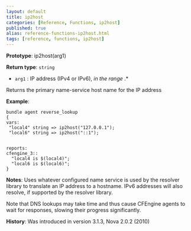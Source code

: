 ```yaml
---
layout: default
title: ip2host
categories: [Reference, Functions, ip2host]
published: true
alias: reference-functions-ip2host.html
tags: [reference, functions, ip2host]
---
```


**Prototype**: ip2host(arg1) 

**Return type**: `string`

* `arg1` : IP address (IPv4 or IPv6), *in the range* .\*

Returns the primary name-service host name for the IP address

**Example**:

```cf3
bundle agent reverse_lookup
{
vars:
 "local4" string => ip2host("127.0.0.1");
 "local6" string => ip2host("::1");


reports:
cfengine_3::
  "local4 is $(local4)";
  "local6 is $(local6)";
}
```

**Notes**:
Uses whatever configured name service is used by the resolver library to
translate an IP address to a hostname. IPv6 addresses will also resolve,
if supported by the resolver library.

Note that DNS lookups may take time and thus cause CFEngine agents to
wait for responses, slowing their progress significantly.

**History**: Was introduced in version 3.1.3, Nova 2.0.2 (2010)
